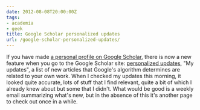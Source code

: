 ```yaml
---
date: 2012-08-08T20:00:00Z
tags:
- academia
- geek
title: Google Scholar personalized updates
url: /google-scholar-personalized-updates/
---
```


If you have made [a personal profile on Google Scholar](http://scholar.google.com/intl/en/scholar/citations.html#setup), there is now a new feature when you go to the Google Scholar site: [personalized updates](http://googlescholar.blogspot.com/2012/08/scholar-updates-making-new-connections.html), "My updates", a list of new articles that Google's algorithm determines are related to your own work. When I checked my updates this morning, it looked quite accurate, lots of stuff that I find relevant, quite a bit of which I already knew about but some that I didn't. What would be good is a weekly email summarizing what's new, but in the absence of this it's another page to check out once in a while.
